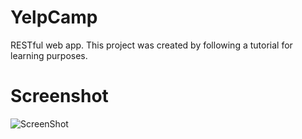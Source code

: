 # YelpCamp
RESTful web app. 
This project was created by following a tutorial for learning purposes. 

# Screenshot
![ScreenShot](https://raw.github.com/amac714/YelpCamp/master/yelpcamp.png)


